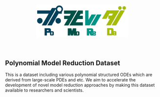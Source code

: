 <h1 align="center">
  <img src="https://github.com/smallpondtom/PoMoReDa/blob/main/logo/PoMoReDa_small.png?raw=true" alt="PoMoReDa Logo" width=300/>
</h1><br>

## Polynomial Model Reduction Dataset
This is a dataset including various polynomial structured ODEs which are derived from large-scale PDEs and etc.
We aim to accelerate the development of novel model reduction approaches by making this dataset available to researchers and scientists.
